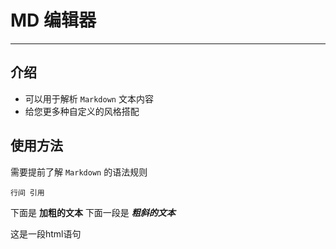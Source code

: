 # MD 编辑器

---

## 介绍

- 可以用于解析 ` Markdown ` 文本内容
- 给您更多种自定义的风格搭配

## 使用方法

需要提前了解 `Markdown` 的语法规则

`行间
引用`

下面是 **加粗的文本**
下面一段是 ___粗斜的文本___ 

<p> 这是一段html语句 </p>

